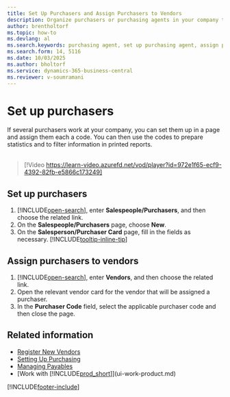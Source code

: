 ```yaml
---
title: Set Up Purchasers and Assign Purchasers to Vendors
description: Organize purchasers or purchasing agents in your company to enable efficient tracking and statistical analysis.
author: brentholtorf
ms.topic: how-to
ms.devlang: al
ms.search.keywords: purchasing agent, set up purchasing agent, assign purchasing agent, purchaser code, purchaser setup, purchaser assignment
ms.search.form: 14, 5116
ms.date: 10/03/2025
ms.author: bholtorf
ms.service: dynamics-365-business-central
ms.reviewer: v-soumramani
---
```


# Set up purchasers

If several purchasers work at your company, you can set them up in a page and assign them each a code. You can then use the codes to prepare statistics and to filter information in printed reports.<br><br>  

> [!Video https://learn-video.azurefd.net/vod/player?id=972e1f65-ecf9-4392-82fb-e5866c173249]

## Set up purchasers

1. [!INCLUDE[open-search](includes/open-search.md)], enter **Salespeople/Purchasers**, and then choose the related link.
2. On the **Salespeople/Purchasers** page, choose **New**.
3. On the **Salesperson/Purchaser Card** page, fill in the fields as necessary. [!INCLUDE[tooltip-inline-tip](includes/tooltip-inline-tip_md.md)]

## Assign purchasers to vendors

1. [!INCLUDE[open-search](includes/open-search.md)], enter **Vendors**, and then choose the related link.
2. Open the relevant vendor card for the vendor that will be assigned a purchaser.
3. In the **Purchaser Code** field, select the applicable purchaser code and then close the page.

## Related information

- [Register New Vendors](purchasing-how-register-new-vendors.md)  
- [Setting Up Purchasing](purchasing-setup-purchasing.md)  
- [Managing Payables](payables-manage-payables.md)  
- [Work with [!INCLUDE[prod_short](includes/prod_short.md)]](ui-work-product.md)

[!INCLUDE[footer-include](includes/footer-banner.md)]
